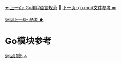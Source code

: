 [⬅️ 上一页: Go编程语言规范](Go编程语言规范.md) 🚦 [下一页: go.mod文件参考 ➡️](go.mod文件参考.md)

[返回上一级: 参考 ⬆️](../参考.md)

# Go模块参考

[返回顶部 🔝](#Go模块参考)